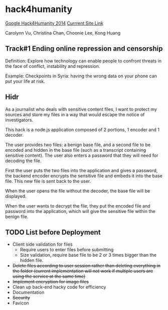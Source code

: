 # hack4humanity

[Google Hack4Humanity 2014](https://sites.google.com/site/hack4humanitynyc/home)
[Currrent Site Link](http://104.131.16.243/)

Carolynn Vu, Christina Chan, Choonie Lee, Kong Huang

## Track#1 Ending online repression and censorship

Definition: Explore how technology can enable people to confront threats in the face of conflict, instability and repression. 

Example: Checkpoints in Syria: having the wrong data on your phone can put your life at risk.

## Hidr

As a journalist who deals with sensitive content files, I want to protect my sources and store my files in a way that would escape the notice of investigators.

This hack is a node.js application composed of 2 portions, 1 encoder and 1 decoder. 

The user provides two files: a benign base file, and a second file to be encoded and hidden in the base file (such as a transcript containing sensitive content). The user also enters a password that they will need for decoding the file.

First the user puts the two files into the application and gives a password, the backend encoder encrypts the sensitive file and embeds it into the base file. This new file is sent back to the user.

When the user opens the file without the decoder, the base file will be displayed.

When the user wants to decrypt the file, they put the encoded file and password into the application, which will give the sensitive file within the benign file.

## TODO List before Deployment

* Client side validation for files
  * Require users to enter files before submitting
  * Size validation, require base file to be 2 or 3 times bigger than the hidden file.
* ~~Delete files according to user session rather than deleting everything in the folder (current implementation will not work if multiple users are using the service at the same time)~~
* ~~Implement encryption for image files~~
* Clean up back-end hacky code for efficiency
* Documentation
* ~~Security~~
* Favicon